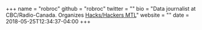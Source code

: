+++
name = "robroc"
github = "robroc"
twitter = ""
bio = "Data journalist at CBC/Radio-Canada. Organizes [Hacks/Hackers MTL](https://www.meetup.com/hackshackersmontreal/)"
website = ""
date = 2018-05-25T12:34:37-04:00
+++
